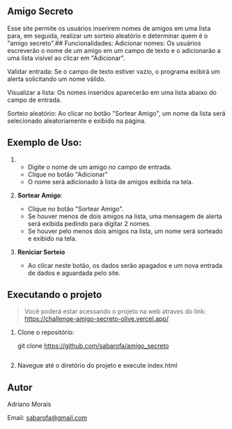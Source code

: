 
## Amigo Secreto

Esse site permite os usuários inserirem nomes de amigos em uma lista para, em seguida, realizar um sorteio aleatório e determinar quem é o "amigo secreto".## Funcionalidades:
Adicionar nomes: Os usuários escreverão o nome de um amigo em um campo de texto e o adicionarão a uma lista visível ao clicar em "Adicionar".

Validar entrada: Se o campo de texto estiver vazio, o programa exibirá um alerta solicitando um nome válido.

Visualizar a lista: Os nomes inseridos aparecerão em uma lista abaixo do campo de entrada.

Sorteio aleatório: Ao clicar no botão "Sortear Amigo", um nome da lista será selecionado aleatoriamente e exibido na página.


## Exemplo de Uso:
1. - Digite o nome de um amigo no campo de entrada.
   - Clique no botão "Adicionar"
   - O nome será adicionado à lista de amigos exibida na tela.

2. **Sortear Amigo**:
   - Clique no botão "Sortear Amigo".
   - Se houver menos de dois amigos na lista, uma mensagem de alerta será exibida pedindo para digitar 2 nomes.
   - Se houver pelo menos dois amigos na lista, um nome será sorteado e exibido na tela.
3. **Reniciar Sorteio**
    - Ao clicar neste botão, os dados serão apagados e um nova entrada de dados e aguardada pelo site.
## Executando o projeto
> Você poderá estar acessando o projeto na web atraves do link:
  https://challenge-amigo-secreto-olive.vercel.app/

1. Clone o repositório:

   git clone https://github.com/sabarofa/amigo_secreto
    ```
2. Navegue até o diretório do projeto e execute index.html
## Autor
Adriano Morais 

Email: sabarofa@gmail.com